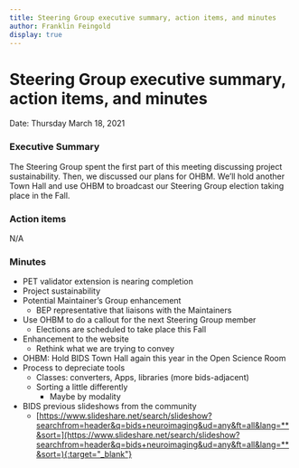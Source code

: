 ```yaml
---
title: Steering Group executive summary, action items, and minutes
author: Franklin Feingold
display: true
---
```


# Steering Group executive summary, action items, and minutes

Date: Thursday March 18, 2021

<!--more-->

### Executive Summary

The Steering Group spent the first part of this meeting discussing project sustainability. Then, we discussed our plans for OHBM. We’ll hold another Town Hall and use OHBM to broadcast our Steering Group election taking place in the Fall. 

### Action items

N/A

### Minutes

- PET validator extension is nearing completion
- Project sustainability 
- Potential Maintainer’s Group enhancement
  - BEP representative that liaisons with the Maintainers
- Use OHBM to do a callout for the next Steering Group member
  - Elections are scheduled to take place this Fall
- Enhancement to the website
  - Rethink what we are trying to convey
- OHBM: Hold BIDS Town Hall again this year in the Open Science Room
- Process to depreciate tools
  - Classes: converters, Apps, libraries (more bids-adjacent)
  - Sorting a little differently
    - Maybe by modality
- BIDS previous slideshows from the community
  - [https://www.slideshare.net/search/slideshow?searchfrom=header&q=bids+neuroimaging&ud=any&ft=all&lang=**&sort=](https://www.slideshare.net/search/slideshow?searchfrom=header&q=bids+neuroimaging&ud=any&ft=all&lang=**&sort=){:target="_blank"}
